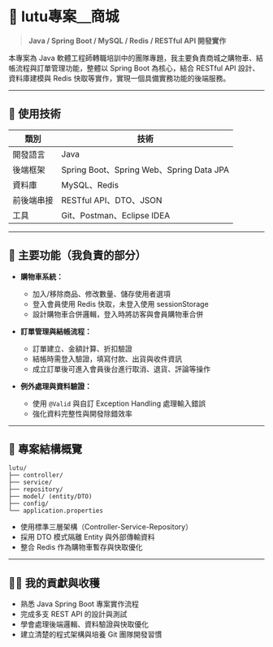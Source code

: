 # 🛒 lutu專案＿商城

> **Java / Spring Boot / MySQL / Redis / RESTful API 開發實作**

本專案為 Java 軟體工程師轉職培訓中的團隊專題，我主要負責商城之購物車、結帳流程與訂單管理功能，整體以 Spring Boot 為核心，結合 RESTful API 設計、資料庫建模與 Redis 快取等實作，實現一個具備實務功能的後端服務。

---

## 🔧 使用技術

| 類別 | 技術 |
|------|------|
| 開發語言 | Java |
| 後端框架 | Spring Boot、Spring Web、Spring Data JPA |
| 資料庫 | MySQL、Redis |
| 前後端串接 | RESTful API、DTO、JSON |
| 工具 | Git、Postman、Eclipse IDEA |

---

## 🎯 主要功能（我負責的部分）

- **購物車系統：**
  - 加入/移除商品、修改數量、儲存使用者選項
  - 登入會員使用 Redis 快取，未登入使用 sessionStorage
  - 設計購物車合併邏輯，登入時將訪客與會員購物車合併

- **訂單管理與結帳流程：**
  - 訂單建立、金額計算、折扣驗證
  - 結帳時需登入驗證，填寫付款、出貨與收件資訊
  - 成立訂單後可進入會員後台進行取消、退貨、評論等操作

- **例外處理與資料驗證：**
  - 使用 `@Valid` 與自訂 Exception Handling 處理輸入錯誤
  - 強化資料完整性與開發除錯效率

---

## 📁 專案結構概覽

```plaintext
lutu/
├── controller/
├── service/
├── repository/
├── model/ (entity/DTO)
├── config/
└── application.properties
```

* 使用標準三層架構（Controller-Service-Repository）
* 採用 DTO 模式隔離 Entity 與外部傳輸資料
* 整合 Redis 作為購物車暫存與快取優化

---

## 🧑‍💻 我的貢獻與收穫
- 熟悉 Java Spring Boot 專案實作流程
- 完成多支 REST API 的設計與測試
- 學會處理後端邏輯、資料驗證與快取優化
- 建立清楚的程式架構與培養 Git 團隊開發習慣

